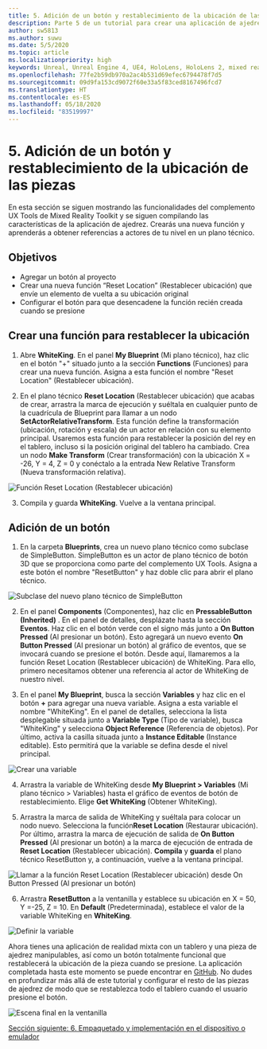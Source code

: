 ```yaml
---
title: 5. Adición de un botón y restablecimiento de la ubicación de las piezas
description: Parte 5 de un tutorial para crear una aplicación de ajedrez sencilla con Unreal Engine 4 y el complemento UX Tools de Mixed Reality Toolkit.
author: sw5813
ms.author: suwu
ms.date: 5/5/2020
ms.topic: article
ms.localizationpriority: high
keywords: Unreal, Unreal Engine 4, UE4, HoloLens, HoloLens 2, mixed reality, tutorial, getting started, mrtk, uxt, UX Tools, documentation
ms.openlocfilehash: 77fe2b59db970a2ac4b531d69efec6794478f7d5
ms.sourcegitcommit: 09d9fa153cd9072f60e33a5f83ced8167496fcd7
ms.translationtype: HT
ms.contentlocale: es-ES
ms.lasthandoff: 05/18/2020
ms.locfileid: "83519997"
---
```

# <a name="5-adding-a-button--resetting-piece-locations"></a>5. Adición de un botón y restablecimiento de la ubicación de las piezas

En esta sección se siguen mostrando las funcionalidades del complemento UX Tools de Mixed Reality Toolkit y se siguen compilando las características de la aplicación de ajedrez. Crearás una nueva función y aprenderás a obtener referencias a actores de tu nivel en un plano técnico.

## <a name="objectives"></a>Objetivos

* Agregar un botón al proyecto
* Crear una nueva función “Reset Location” (Restablecer ubicación) que envíe un elemento de vuelta a su ubicación original
* Configurar el botón para que desencadene la función recién creada cuando se presione

## <a name="create-a-function-to-reset-location"></a>Crear una función para restablecer la ubicación

1.  Abre **WhiteKing**. En el panel **My Blueprint** (Mi plano técnico), haz clic en el botón "+" situado junto a la sección **Functions** (Funciones) para crear una nueva función. Asigna a esta función el nombre "Reset Location" (Restablecer ubicación). 

2.  En el plano técnico **Reset Location** (Restablecer ubicación) que acabas de crear, arrastra la marca de ejecución y suéltala en cualquier punto de la cuadrícula de Blueprint para llamar a un nodo **SetActorRelativeTransform**. Esta función define la transformación (ubicación, rotación y escala) de un actor en relación con su elemento principal. Usaremos esta función para restablecer la posición del rey en el tablero, incluso si la posición original del tablero ha cambiado. Crea un nodo **Make Transform** (Crear transformación) con la ubicación X = -26, Y = 4, Z = 0 y conéctalo a la entrada New Relative Transform (Nueva transformación relativa). 

![Función Reset Location (Restablecer ubicación)](images/unreal-uxt/5-function.PNG)

3.  Compila y guarda **WhiteKing**. Vuelve a la ventana principal. 

## <a name="add-a-button"></a>Adición de un botón

1.  En la carpeta **Blueprints**, crea un nuevo plano técnico como subclase de SimpleButton. SimpleButton es un actor de plano técnico de botón 3D que se proporciona como parte del complemento UX Tools. Asigna a este botón el nombre "ResetButton" y haz doble clic para abrir el plano técnico. 

![Subclase del nuevo plano técnico de SimpleButton](images/unreal-uxt/5-subclass.PNG)

2.  En el panel **Components** (Componentes), haz clic en **PressableButton (Inherited)** . En el panel de detalles, desplázate hasta la sección **Eventos**. Haz clic en el botón verde con el signo más junto a **On Button Pressed** (Al presionar un botón). Esto agregará un nuevo evento **On Button Pressed** (Al presionar un botón) al gráfico de eventos, que se invocará cuando se presione el botón. Desde aquí, llamaremos a la función Reset Location (Restablecer ubicación) de WhiteKing. Para ello, primero necesitamos obtener una referencia al actor de WhiteKing de nuestro nivel. 

3.  En el panel **My Blueprint**, busca la sección **Variables** y haz clic en el botón **+** para agregar una nueva variable. Asigna a esta variable el nombre "WhiteKing". En el panel de detalles, selecciona la lista desplegable situada junto a **Variable Type** (Tipo de variable), busca "WhiteKing" y selecciona **Object Reference** (Referencia de objetos). Por último, activa la casilla situada junto a **Instance Editable** (Instance editable). Esto permitirá que la variable se defina desde el nivel principal. 

![Crear una variable](images/unreal-uxt/5-var.PNG)

4.  Arrastra la variable de WhiteKing desde **My Blueprint > Variables** (Mi plano técnico > Variables) hasta el gráfico de eventos de botón de restablecimiento. Elige **Get WhiteKing** (Obtener WhiteKing). 

5.  Arrastra la marca de salida de WhiteKing y suéltala para colocar un nodo nuevo. Selecciona la función**Reset Location** (Restaurar ubicación). Por último, arrastra la marca de ejecución de salida de **On Button Pressed** (Al presionar un botón) a la marca de ejecución de entrada de **Reset Location** (Restablecer ubicación). **Compila** y **guarda** el plano técnico ResetButton y, a continuación, vuelve a la ventana principal. 

![Llamar a la función Reset Location (Restablecer ubicación) desde On Button Pressed (Al presionar un botón)](images/unreal-uxt/5-callresetloc.PNG)

6.  Arrastra **ResetButton** a la ventanilla y establece su ubicación en X = 50, Y =-25, Z = 10. En **Default** (Predeterminada), establece el valor de la variable WhiteKing en **WhiteKing**.

![Definir la variable](images/unreal-uxt/5-buttonlevel.PNG)

Ahora tienes una aplicación de realidad mixta con un tablero y una pieza de ajedrez manipulables, así como un botón totalmente funcional que restablecerá la ubicación de la pieza cuando se presione. La aplicación completada hasta este momento se puede encontrar en [GitHub](https://github.com/microsoft/MixedReality-Unreal-Samples/tree/master/ChessApp). No dudes en profundizar más allá de este tutorial y configurar el resto de las piezas de ajedrez de modo que se restablezca todo el tablero cuando el usuario presione el botón.

![Escena final en la ventanilla](images/unreal-uxt/5-endscene.PNG)

[Sección siguiente: 6. Empaquetado y implementación en el dispositivo o emulador](unreal-uxt-ch6.md)
